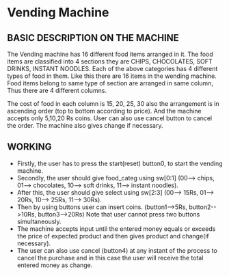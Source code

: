 # Vending Machine

## **BASIC DESCRIPTION ON THE MACHINE**

The Vending machine has 16 different food items arranged in it. The food items are classified into 4 sections they are CHIPS, CHOCOLATES, SOFT  DRINKS, INSTANT NOODLES. Each of the above categories has 4 different types of food in them. Like this there are 16 items in the wending machine. Food items belong to same type of section are arranged in same column, Thus there are 4 different columns.

The cost of food in each column is 15, 20, 25, 30 also the arrangement is in ascending order (top to bottom according to price). And the machine accepts only 5,10,20 Rs coins. User can also use cancel button to cancel the order. The machine also gives change if necessary.



## **WORKING**

* Firstly, the user has to press the start(reset) button0, to start the vending machine.
* Secondly, the user should give food_categ using sw[0:1] (00--> chips, 01--> chocolates, 10--> soft drinks, 11--> instant noodles).
* After this, the user should give select using sw[2:3] (00--> 15Rs, 01--> 20Rs, 10--> 25Rs, 11--> 30Rs).
* Then by using buttons user can insert coins. (button1-->5Rs, button2-->10Rs, button3-->20Rs) Note that user cannot press two buttons simultaneously.
* The machine accepts input until the entered money equals or exceeds the price of expected product and then gives product and change(if necessary).
* The user can also use cancel (button4) at any instant of the process to cancel the purchase and in this case the user will receive the total entered money as change.
